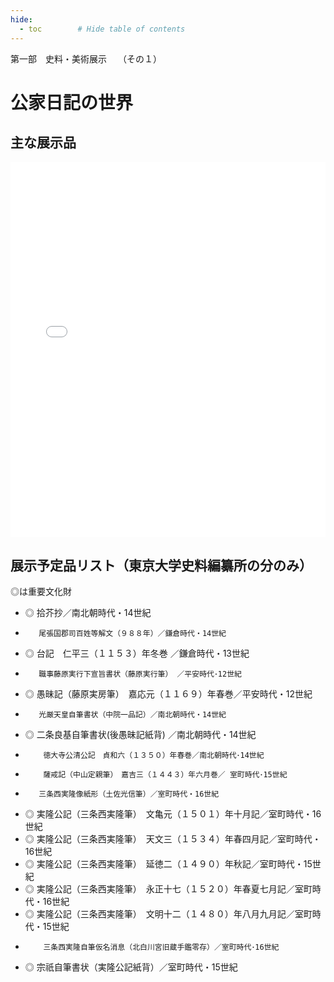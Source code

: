 ```yaml
---
hide:
  - toc        # Hide table of contents
---
```


第一部　史料・美術展示　 （その１）

# 公家日記の世界

## 主な展示品

<iframe height="600px" src="../cp/?u=../json/001.json" width="100%" frameBorder="0"></iframe>

## 展示予定品リスト（東京大学史料編纂所の分のみ）

◎は重要文化財

* ◎    拾芥抄／南北朝時代・14世紀
*        尾張国郡司百姓等解文（９８８年）／鎌倉時代・14世紀
* ◎    台記　仁平三（１１５３）年冬巻 ／鎌倉時代・13世紀  
*        職事藤原実行下宣旨書状（藤原実行筆） ／平安時代･12世紀  
* ◎    愚昧記（藤原実房筆）　嘉応元（１１６９）年春巻／平安時代・12世紀
*        光厳天皇自筆書状（中院一品記）／南北朝時代・14世紀   
* ◎    二条良基自筆書状(後愚昧記紙背) ／南北朝時代・14世紀  
*         徳大寺公清公記　貞和六（１３５０）年春巻／南北朝時代･14世紀   
*         薩戒記（中山定親筆）　嘉吉三（１４４３）年六月巻／ 室町時代･15世紀  
*        三条西実隆像紙形（土佐光信筆）／室町時代・16世紀
* ◎    実隆公記（三条西実隆筆）　文亀元（１５０１）年十月記／室町時代・16世紀
* ◎    実隆公記（三条西実隆筆）　天文三（１５３４）年春四月記／室町時代・16世紀
* ◎    実隆公記（三条西実隆筆）　延徳二（１４９０）年秋記／室町時代・15世紀
* ◎    実隆公記（三条西実隆筆）　永正十七（１５２０）年春夏七月記／室町時代・16世紀
* ◎    実隆公記（三条西実隆筆）　文明十二（１４８０）年八月九月記／室町時代・15世紀
*         三条西実隆自筆仮名消息（北白川宮旧蔵手鑑零存）／室町時代･16世紀   
* ◎    宗祇自筆書状（実隆公記紙背）／室町時代・15世紀  